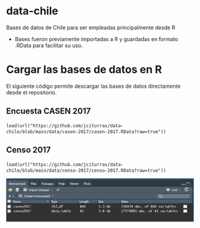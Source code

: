 # data-chile

Bases de datos de Chile para ser empleadas principalmente desde R

* Bases fueron previamente importadas a R y guardadas en formato .RData para facilitar su uso.



# Cargar las bases de datos en R

El siguiente código permite descargar las bases de datos directamente desde el repositorio.


## Encuesta CASEN 2017
```
load(url("https://github.com/jciturras/data-chile/blob/main/data/casen-2017/casen-2017.RData?raw=true"))
```

## Censo 2017

```
load(url("https://github.com/jciturras/data-chile/blob/main/data/censo-2017/censo-2017.RData?raw=true"))
```

![Datos en RStudio](input/images/data-chile.PNG)